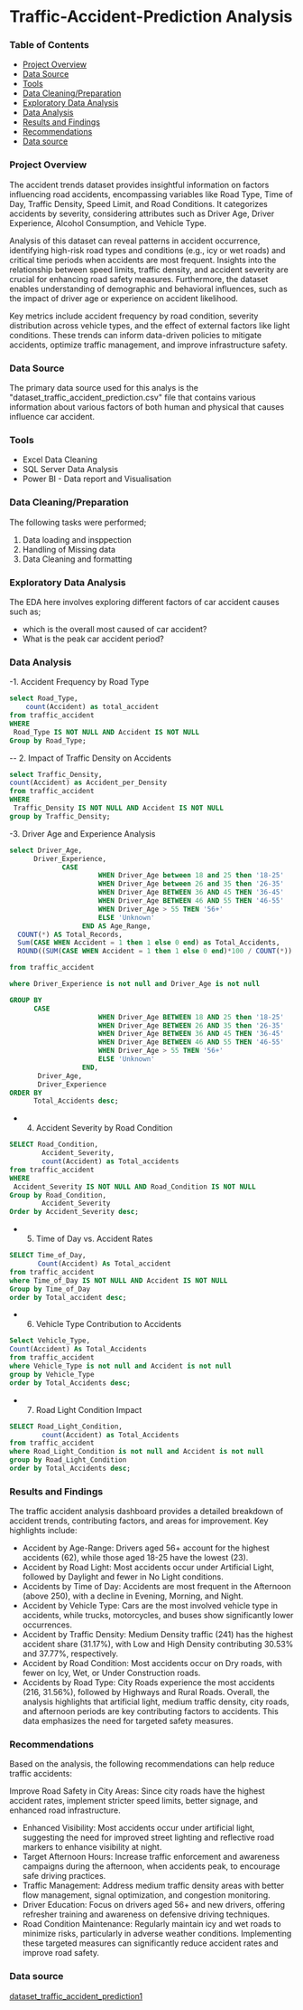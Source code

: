 # Traffic-Accident-Prediction Analysis

### Table of Contents
- [Project Overview](#project-overview)
- [Data Source](#data-source)
- [Tools](#tools)
- [Data Cleaning/Preparation](#data-cleaning/preparation)
- [Exploratory Data Analysis](#exploratory-data-analysis)
- [Data Analysis](#data-analysis)
- [Results and Findings](#results-and-findings)
- [Recommendations](#recommendations)
- [Data source](#data-source)
  



### Project Overview

The accident trends dataset provides insightful information on factors influencing road accidents, encompassing variables like Road Type, Time of Day, Traffic Density, Speed Limit, and Road Conditions. It categorizes accidents by severity, considering attributes such as Driver Age, Driver Experience, Alcohol Consumption, and Vehicle Type.

Analysis of this dataset can reveal patterns in accident occurrence, identifying high-risk road types and conditions (e.g., icy or wet roads) and critical time periods when accidents are most frequent. Insights into the relationship between speed limits, traffic density, and accident severity are crucial for enhancing road safety measures. Furthermore, the dataset enables understanding of demographic and behavioral influences, such as the impact of driver age or experience on accident likelihood.

Key metrics include accident frequency by road condition, severity distribution across vehicle types, and the effect of external factors like light conditions. These trends can inform data-driven policies to mitigate accidents, optimize traffic management, and improve infrastructure safety.

### Data Source
The primary data source used for this analys is the "dataset_traffic_accident_prediction.csv" file that contains various information about various factors of both human and physical that causes influence car accident.

### Tools
- Excel Data Cleaning
- SQL Server Data Analysis
- Power BI - Data report and Visualisation

### Data Cleaning/Preparation
The following tasks were performed;
1. Data loading and insppection
2. Handling of Missing data
3. Data Cleaning and formatting

### Exploratory Data Analysis
The EDA here involves exploring different factors of car accident causes such as;
- which is the overall most caused of car accident?
- What is the peak car accident period?

### Data Analysis
-1. Accident Frequency by Road Type
```SQL
select Road_Type, 
	count(Accident) as total_accident
from traffic_accident
WHERE
 Road_Type IS NOT NULL AND Accident IS NOT NULL
Group by Road_Type;
```

-- 2. Impact of Traffic Density on Accidents
```SQL
select Traffic_Density,
count(Accident) as Accident_per_Density
from traffic_accident
WHERE
 Traffic_Density IS NOT NULL AND Accident IS NOT NULL
group by Traffic_Density;
```
-3. Driver Age and Experience Analysis
  ```SQL
  select Driver_Age,
	    Driver_Experience,
		       CASE
						WHEN Driver_Age between 18 and 25 then '18-25'
						WHEN Driver_Age between 26 and 35 then '26-35'
						WHEN Driver_Age BETWEEN 36 AND 45 THEN '36-45'
						WHEN Driver_Age BETWEEN 46 AND 55 THEN '46-55'
						WHEN Driver_Age > 55 THEN '56+'
						ELSE 'Unknown'
					END AS Age_Range,
    COUNT(*) AS Total_Records,
	Sum(CASE WHEN Accident = 1 then 1 else 0 end) as Total_Accidents,
	ROUND((SUM(CASE WHEN Accident = 1 then 1 else 0 end)*100 / COUNT(*)),2) as Accident_rate

from traffic_accident

where Driver_Experience is not null and Driver_Age is not null

GROUP BY 
		CASE
						WHEN Driver_Age BETWEEN 18 AND 25 then '18-25'
						WHEN Driver_Age BETWEEN 26 AND 35 then '26-35'
						WHEN Driver_Age BETWEEN 36 AND 45 THEN '36-45'
						WHEN Driver_Age BETWEEN 46 AND 55 THEN '46-55'
						WHEN Driver_Age > 55 THEN '56+'
						ELSE 'Unknown'
					END,
		 Driver_Age,
		 Driver_Experience
ORDER BY 
		Total_Accidents desc;
  ```
- 4. Accident Severity by Road Condition
```SQL
SELECT Road_Condition,
		Accident_Severity,
		count(Accident) as Total_accidents
from traffic_accident
WHERE
 Accident_Severity IS NOT NULL AND Road_Condition IS NOT NULL
Group by Road_Condition,
		Accident_Severity
Order by Accident_Severity desc;
```
- 5. Time of Day vs. Accident Rates
```SQL
SELECT Time_of_Day,
	   Count(Accident) As Total_accident
from traffic_accident
where Time_of_Day IS NOT NULL AND Accident IS NOT NULL
Group by Time_of_Day
order by Total_accident desc;
```
- 6. Vehicle Type Contribution to Accidents
```SQL
Select Vehicle_Type,
Count(Accident) As Total_Accidents
from traffic_accident
where Vehicle_Type is not null and Accident is not null
group by Vehicle_Type
order by Total_Accidents desc;
```
- 7. Road Light Condition Impact
```SQL
SELECT Road_Light_Condition,
		count(Accident) as Total_Accidents
from traffic_accident
where Road_Light_Condition is not null and Accident is not null
group by Road_Light_Condition
order by Total_Accidents desc;
```

### Results and Findings
The traffic accident analysis dashboard provides a detailed breakdown of accident trends, contributing factors, and areas for improvement. Key highlights include:

- Accident by Age-Range: Drivers aged 56+ account for the highest accidents (62), while those aged 18-25 have the lowest (23).
- Accident by Road Light: Most accidents occur under Artificial Light, followed by Daylight and fewer in No Light conditions.
- Accidents by Time of Day: Accidents are most frequent in the Afternoon (above 250), with a decline in Evening, Morning, and Night.
- Accident by Vehicle Type: Cars are the most involved vehicle type in accidents, while trucks, motorcycles, and buses show significantly lower occurrences.
- Accident by Traffic Density: Medium Density traffic (241) has the highest accident share (31.17%), with Low and High Density contributing 30.53% and 37.77%, respectively.
- Accident by Road Condition: Most accidents occur on Dry roads, with fewer on Icy, Wet, or Under Construction roads.
- Accidents by Road Type: City Roads experience the most accidents (216, 31.56%), followed by Highways and Rural Roads.
Overall, the analysis highlights that artificial light, medium traffic density, city roads, and afternoon periods are key contributing factors to accidents. This data emphasizes the need for targeted safety measures.

### Recommendations
Based on the analysis, the following recommendations can help reduce traffic accidents:

Improve Road Safety in City Areas: Since city roads have the highest accident rates, implement stricter speed limits, better signage, and enhanced road infrastructure.
- Enhanced Visibility: Most accidents occur under artificial light, suggesting the need for improved street lighting and reflective road markers to enhance visibility at night.
- Target Afternoon Hours: Increase traffic enforcement and awareness campaigns during the afternoon, when accidents peak, to encourage safe driving practices.
- Traffic Management: Address medium traffic density areas with better flow management, signal optimization, and congestion monitoring.
- Driver Education: Focus on drivers aged 56+ and new drivers, offering refresher training and awareness on defensive driving techniques.
- Road Condition Maintenance: Regularly maintain icy and wet roads to minimize risks, particularly in adverse weather conditions.
Implementing these targeted measures can significantly reduce accident rates and improve road safety.

### Data source
[dataset_traffic_accident_prediction1](https://www.kaggle.com/datasets/denkuznetz/traffic-accident-prediction?select=dataset_traffic_accident_prediction1.csv)
